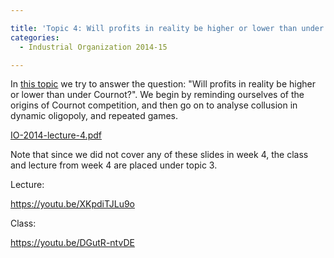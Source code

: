 ```yaml
---

title: 'Topic 4: Will profits in reality be higher or lower than under Cournot?'
categories:
  - Industrial Organization 2014-15

---
```

In <a href="https://www.tholden.org/wp-content/uploads/2014/10/IO-2014-lecture-4.pdf">this topic</a> we try to answer the question: "Will profits in reality be higher or lower than under Cournot?". We begin by reminding ourselves of the origins of Cournot competition, and then go on to analyse collusion in dynamic oligopoly, and repeated games.

<object data="https://www.tholden.org/wp-content/uploads/2014/10/IO-2014-lecture-4.pdf" type="application/pdf" width="100%" height="100%"><a href="https://www.tholden.org/wp-content/uploads/2014/10/IO-2014-lecture-4.pdf">IO-2014-lecture-4.pdf</a></object>

Note that since we did not cover any of these slides in week 4, the class and lecture from week 4 are placed under topic 3.

Lecture:

https://youtu.be/XKpdiTJLu9o

Class:

https://youtu.be/DGutR-ntvDE